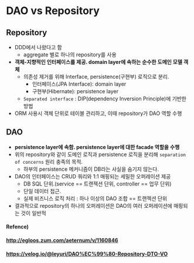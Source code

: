 # DAO vs Repository

## Repository

* DDD에서 나왔다고 함
  * aggregate 별로 하나의 repository를 사용
* **객체-지향적인 인터페이스를 제공. domain layer에 속하는 순수한 도메인 모델 객체**
  * 의존성 제거를 위해 Interface, persistence(구현부) 로직으로 분리.
    * 인터페이스(JPA Interface): domain layer
    * 구현부(Hibernate): persistence layer
  * `Separated interface` : DIP(dependency Inversion Principle)에 기반한 방법
* ORM 사용시 객체 단위로 테이블 관리하고, 이때 repository가 DAO 역할 수행



## DAO

* **persistence layer에 속함. persistence layer에 대한 facade 역할을 수행**
* 위의 repository와 같이 도메인 로직과 persistence 로직을 분리해 `separation of concerns` 원리 충족의 목적.
  * 하부의 persistence 메커니즘이 DB라는 사실을 숨기지 않는다.
* DAO의 인터페이스는 CRUD 쿼리와 1:1 매핑되는 세밀한 오퍼레이션 제공
  * DB SQL 단위.(service == 트랜젝션 단위, controller == 업무 단위)
  * 단일 데이터 접근.
  * 실제 비즈니스 로직 처리 : 하나 이상의 DAO 조합 == 트랜젝션 단위
* 결과적으로 repository의 하나의 오퍼레이션은 DAO의 여러 오퍼레이션에 매핑되는 것이 일반적



#### Refence)

#### http://egloos.zum.com/aeternum/v/1160846

#### https://velog.io/@leyuri/DAO%EC%99%80-Repository-DTO-VO